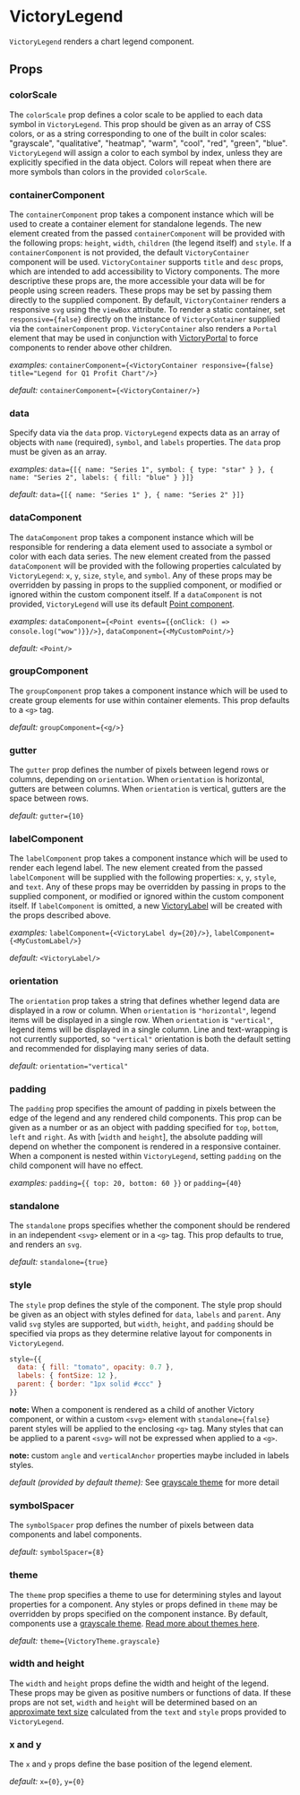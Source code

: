 # VictoryLegend

`VictoryLegend` renders a chart legend component.

## Props

### colorScale

The `colorScale` prop defines a color scale to be applied to each data symbol in `VictoryLegend`. This prop should be given as an array of CSS colors, or as a string corresponding to one of the built in color scales: "grayscale", "qualitative", "heatmap", "warm", "cool", "red", "green", "blue". `VictoryLegend` will assign a color to each symbol by index, unless they are explicitly specified in the data object. Colors will repeat when there are more symbols than colors in the provided `colorScale`.

### containerComponent

The `containerComponent` prop takes a component instance which will be used to create a container element for standalone legends. The new element created from the passed `containerComponent` will be provided with the following props: `height`, `width`, `children` (the legend itself) and `style`. If a `containerComponent` is not provided, the default `VictoryContainer` component will be used. `VictoryContainer` supports `title` and `desc` props, which are intended to add accessibility to Victory components. The more descriptive these props are, the more accessible your data will be for people using screen readers. These props may be set by passing them directly to the supplied component. By default, `VictoryContainer` renders a responsive `svg` using the `viewBox` attribute. To render a static container, set `responsive={false}` directly on the instance of `VictoryContainer` supplied via the `containerComponent` prop. `VictoryContainer` also renders a `Portal` element that may be used in conjunction with [VictoryPortal] to force components to render above other children.

*examples:* `containerComponent={<VictoryContainer responsive={false} title="Legend for Q1 Profit Chart"/>}`

*default:* `containerComponent={<VictoryContainer/>}`

### data

Specify data via the `data` prop. `VictoryLegend` expects data as an array of objects with `name` (required), `symbol`, and `labels` properties. The `data` prop must be given as an array.

*examples:* `data={[{ name: "Series 1", symbol: { type: "star" } }, { name: "Series 2", labels: { fill: "blue" } }]}`

*default:* `data={[{ name: "Series 1" }, { name: "Series 2" }]}`

### dataComponent

The `dataComponent` prop takes a component instance which will be responsible for rendering a data element used to associate a symbol or color with each data series. The new element created from the passed `dataComponent` will be provided with the following properties calculated by `VictoryLegend`: `x`, `y`, `size`, `style`, and `symbol`. Any of these props may be overridden by passing in props to the supplied component, or modified or ignored within the custom component itself. If a `dataComponent` is not provided, `VictoryLegend` will use its default [Point component].

*examples:* `dataComponent={<Point events={{onClick: () => console.log("wow")}}/>}`, `dataComponent={<MyCustomPoint/>}`

*default:* `<Point/>`

### groupComponent

The `groupComponent` prop takes a component instance which will be used to create group elements for use within container elements. This prop defaults to a `<g>` tag.

*default:* `groupComponent={<g/>}`

### gutter

The `gutter` prop defines the number of pixels between legend rows or columns, depending on `orientation`. When `orientation` is horizontal, gutters are between columns. When `orientation` is vertical, gutters are the space between rows.

*default:* `gutter={10}`

### labelComponent

The `labelComponent` prop takes a component instance which will be used to render each legend label. The new element created from the passed `labelComponent` will be supplied with the following properties: `x`, `y`, `style`, and `text`. Any of these props may be overridden by passing in props to the supplied component, or modified or ignored within the custom component itself. If `labelComponent` is omitted, a new [VictoryLabel] will be created with the props described above.

*examples:* `labelComponent={<VictoryLabel dy={20}/>}`, `labelComponent={<MyCustomLabel/>}`

*default:* `<VictoryLabel/>`

### orientation

The `orientation` prop takes a string that defines whether legend data are displayed in a row or column. When `orientation` is `"horizontal"`, legend items will be displayed in a single row. When `orientation` is `"vertical"`, legend items will be displayed in a single column. Line and text-wrapping is not currently supported, so `"vertical"` orientation is both the default setting and recommended for displaying many series of data.

*default:* `orientation="vertical"`

### padding

The `padding` prop specifies the amount of padding in pixels between the edge of the legend and any rendered child components. This prop can be given as a number or as an object with padding specified for `top`, `bottom`, `left` and `right`. As with [`width` and `height`], the absolute padding will depend on whether the component is rendered in a responsive container. When a component is nested within `VictoryLegend`, setting `padding` on the child component will have no effect.

*examples:* `padding={{ top: 20, bottom: 60 }}` or `padding={40}`

### standalone

The `standalone` props specifies whether the component should be rendered in an independent `<svg>` element or in a `<g>` tag. This prop defaults to true, and renders an `svg`.

*default:* `standalone={true}`

### style

The `style` prop defines the style of the component. The style prop should be given as an object with styles defined for `data`, `labels` and `parent`. Any valid `svg` styles are supported, but `width`, `height`, and `padding` should be specified via props as they determine relative layout for components in `VictoryLegend`.

```jsx
style={{
  data: { fill: "tomato", opacity: 0.7 },
  labels: { fontSize: 12 },
  parent: { border: "1px solid #ccc" }
}}
```

**note:** When a component is rendered as a child of another Victory component, or within a custom `<svg>` element with `standalone={false}` parent styles will be applied to the enclosing `<g>` tag. Many styles that can be applied to a parent `<svg>` will not be expressed when applied to a `<g>`.

**note:** custom `angle` and `verticalAnchor` properties maybe included in labels styles.

*default (provided by default theme):* See [grayscale theme] for more detail

### symbolSpacer

The `symbolSpacer` prop defines the number of pixels between data components and label components.

*default:* `symbolSpacer={8}`

### theme

The `theme` prop specifies a theme to use for determining styles and layout properties for a component. Any styles or props defined in `theme` may be overridden by props specified on the component instance. By default, components use a [grayscale theme]. [Read more about themes here].

*default:* `theme={VictoryTheme.grayscale}`

### width and height

The `width` and `height` props define the width and height of the legend. These props may be given as positive numbers or functions of data. If these props are not set, `width` and `height` will be determined based on an [approximate text size] calculated from the `text` and `style` props provided to `VictoryLegend`.

### x and y

The `x` and `y` props define the base position of the legend element.

*default:* `x={0}`, `y={0}`

[VictoryPortal]: https://formidable.com/open-source/victory/docs/victory-portal
[Point component]: https://formidable.com/open-source/victory/docs/victory-primitives#point
[VictoryLabel]: https://formidable.com/open-source/victory/docs/victory-label
[`width and height`]: https://formidable.com/open-source/victory/docs/victory-legend#width-and-height
[grayscale theme]: https://github.com/FormidableLabs/victory-core/blob/master/src/victory-theme/grayscale.js
[Read more about themes here]: https://formidable.com/open-source/victory/guides/themes
[approximate text size]: https://github.com/FormidableLabs/victory-core/blob/master/src/victory-util/textsize.js
